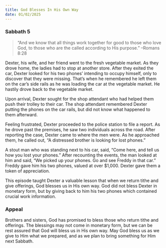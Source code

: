 ```yaml
---
title: God Blesses In His Own Way
date: 01/02/2025
---
```


### Sabbath 5

> <p></p>
> “And we know that all things work together for good to those who love God, to those who are the called according to His purpose.” –Romans 8:28

Dexter, his wife, and her friend went to the fresh vegetable market. As they drove home, the ladies had to stop at another store. After they exited the car, Dexter looked for his two phones’ intending to occupy himself, only to discover that they were missing. That’s when he remembered he left them on the car’s side rails as he was loading the car at the vegetable market. He hastily drove back to the vegetable market.

Upon arrival, Dexter sought for the shop attendant who had helped them push their trolley to their car. The shop attendant remembered Dexter putting the phones on the car rails, but did not know what happened to them afterward.

Feeling frustrated, Dexter proceeded to the police station to file a report. As he drove past the premises, he saw two individuals across the road. After reporting the case, Dexter came to where the men were. As he approached them, he called out, “A distressed brother is looking for lost phones.”

A stout man who was standing next to his car, said, “Come here, and tell us how you lost your phones.” After recounting the events, the man looked at him and said, “We picked up your phones. Go and see Freddy in that car.” Freddy gave him his two phones, valued at over $1,000. Dexter gave them a token of appreciation.

This episode taught Dexter a valuable lesson that when we return tithe and give offerings, God blesses us in His own way. God did not bless Dexter in monetary form, but by giving back to him his two phones which contained crucial work information.

### Appeal

Brothers and sisters, God has promised to bless those who return tithe and offerings. The blessings may not come in monetary form, but we can be rest assured that God will bless us in His own way. May God bless us as we give to Him what we prepared, and as we plan to bring something for Him next Sabbath.